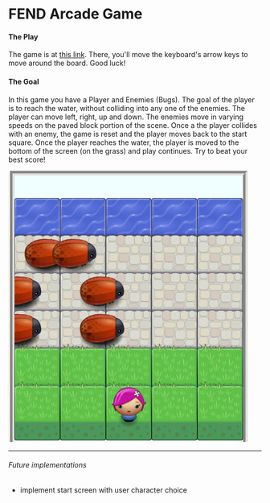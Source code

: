 FEND Arcade Game
=================

#### The Play

The game is at [this link](https://shamicker.github.io/FEND-Arcade-game/). There, you'll move the keyboard's arrow keys to move around the board. Good luck!

#### The Goal

In this game you have a Player and Enemies (Bugs). The goal of the player is to reach the water, without colliding into any one of the enemies. The player can move left, right, up and down. The enemies move in varying speeds on the paved block portion of the scene. Once a the player collides with an enemy, the game is reset and the player moves back to the start square. Once the player reaches the water, the player is moved to the bottom of the screen (on the grass) and play continues. Try to beat your best score!

![image of Frogger game](https://raw.githubusercontent.com/shamicker/FEND-Arcade-game/master/images/screenshot.PNG)

---


###### Future implementations

- implement start screen with user character choice


